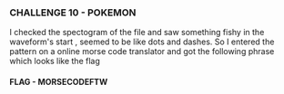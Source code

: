 ### CHALLENGE 10 - POKEMON ### 
I checked the spectogram of the file and saw something fishy in the waveform's start , seemed to be like dots and dashes. So I entered the pattern on a online morse code translator and got the following phrase which looks like the flag
#### FLAG - MORSECODEFTW ####
